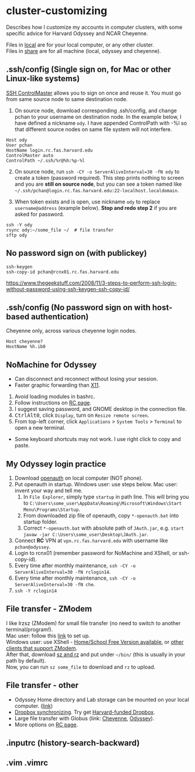 # cluster-customizing
Describes how I customize my accounts in computer clusters, with some specific advice for Harvard Odyssey and NCAR Cheyenne.

Files in [local](local/) are for your local computer, or any other cluster. \
Files in [share](share/) are for all machine (local, odyssey and cheyenne).

## .ssh/config (Single sign on, for Mac or other Linux-like systems)
[SSH ControlMaster](https://www.rc.fas.harvard.edu/resources/documentation/linux/using-ssh-controlmaster-for-single-sign-on/) allows you to sign on once and reuse it. You must go from same source node to same destination node.
1. On source node, download corresponding .ssh/config, and change pchan to your username on destination node. In the example below, I have defined a nickname `ody`. I have appended ControlPath with -%l so that different source nodes on same file system will not interfere.
```
Host ody
User pchan
HostName login.rc.fas.harvard.edu
ControlMaster auto
ControlPath ~/.ssh/%r@%h:%p-%l
```
2. On source node, run `ssh -CY -o ServerAliveInterval=30 -fN ody` to create a token (password required). This step prints nothing to screen and you are **still on source node**, but you can see a token named like `~/.ssh/pchan@login.rc.fas.harvard.edu:22-localhost.localdomain`.

3. When token exists and is open, use nickname `ody` to replace `username@address` (example below). **Stop and redo step 2** if you are asked for password.
```
ssh -Y ody
rsync ody:~/some_file ~/  # file transfer
sftp ody
```

## No password sign on (with publickey)
```
ssh-keygen
ssh-copy-id pchan@rcnx01.rc.fas.harvard.edu
```
https://www.thegeekstuff.com/2008/11/3-steps-to-perform-ssh-login-without-password-using-ssh-keygen-ssh-copy-id/

## .ssh/config (No password sign on with host-based authentication)
Cheyenne only, across various cheyenne login nodes.
```
Host cheyenne?
HostName %h.ib0
```

## NoMachine for Odyssey
 * Can disconnect and reconnect without losing your session.
 * Faster graphic forwarding than [X11](https://www.rc.fas.harvard.edu/resources/documentation/x11-forwarding/).
1. Avoid loading modules in bashrc.
1. Follow instructions on [RC page](https://www.rc.fas.harvard.edu/resources/documentation/nx-nomachine/).
1. I suggest saving password, and GNOME desktop in the connection file.
1. <kbd>Ctrl</kbd><kbd>Alt</kbd><kbd>0</kbd>, click `Display`, turn on `Resize remote screen`.
1. From top-left corner, click `Applications` > `System Tools` > `Terminal` to open a new terminal.
 * Some keyboard shortcuts may not work. I use right click to copy and paste.

## My Odyssey login practice
1. Download [openauth](https://www.rc.fas.harvard.edu/resources/documentation/openauth/) on local computer (NOT phone).
2. Put openauth in startup. Windows user: use steps below. Mac user: invent your way and tell me.
   1. In `File Explorer`, simply type `startup` in path line. This will bring you to `C:\Users\some_user\AppData\Roaming\Microsoft\Windows\Start Menu\Programs\Startup`.
   2. From downloaded zip file of openauth, copy `*-openauth.bat` into startup folder.
   3. Correct `*-openauth.bat` with absolute path of `JAuth.jar`, e.g. `start javaw -jar C:\Users\some_user\Desktop\JAuth.jar`.
3. Connect **RC** VPN at `vpn.rc.fas.harvard.edu` with username like `pchan@odyssey`.
4. Login to rcnx01 (remember password for NoMachine and XShell, or ssh-copy-id).
5. Every time after monthly maintenance, `ssh -CY -o ServerAliveInterval=30 -fN rclogin14`.
6. Every time after monthly maintenance, `ssh -CY -o ServerAliveInterval=30 -fN che`.
7. `ssh -Y rclogin14`

## File transfer - ZModem
I like lrzsz (ZModem) for small file transfer (no need to switch to another terminal/program!). \
Mac user: follow this [link](https://gist.github.com/meowoodie/4bcf6d6ae81727b618bf) to set up. \
Windows user: use XShell - [Home/School Free Version available](https://www.netsarang.com/download/free_license.html), or [other clients that support ZModem](https://en.wikipedia.org/wiki/Comparison_of_SSH_clients#Features). \
After that, download [sz and rz](share/bin/) and put under `~/bin/` (this is usually in your path by default). \
Now, you can run `sz some_file` to download and `rz` to upload.

## File transfer - other
 * Odyssey Home directory and Lab storage can be mounted on your local computer. ([link](https://www.rc.fas.harvard.edu/resources/documentation/mounting-storage/))
 * [Dropbox synchronizing](https://www.dropboxwiki.com/tips-and-tricks/using-the-official-dropbox-command-line-interface-cli). Try get [Harvard-funded Dropbox](https://wiki.harvard.edu/confluence/display/USERDOCS/SEAS+Dropbox+eligibility+table).
 * Large file transfer with Globus (link: [Cheyenne](https://www2.cisl.ucar.edu/resources/storage-and-file-systems/globus-file-transfers), [Odyssey](https://www.rc.fas.harvard.edu/globus-file-transfer/)).
 * More options on [RC page](https://www.rc.fas.harvard.edu/resources/odyssey-quickstart-guide/#Transfer_any_files_you_may_need).

## .inputrc (history-search-backward)

## .vim .vimrc

